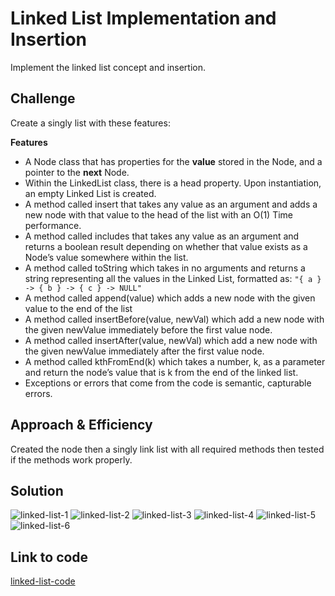 # Linked List Implementation and Insertion
Implement the linked list concept and insertion.

## Challenge

Create a singly list with these features:

**Features** 
 - A Node class that has properties for the **value** stored in the Node, and a pointer to the **next** Node.
 - Within the LinkedList class, there is a head property. Upon instantiation, an empty Linked List is created.
 - A method called insert that takes any value as an argument and adds a new node with that value to the head of the list with an O(1) Time performance.
 - A method called includes that takes any value as an argument and returns a boolean result depending on whether that value exists as a Node’s value somewhere within the list.
 - A method called toString which takes in no arguments and returns a string representing all the values in the Linked List, formatted as:
   `"{ a } -> { b } -> { c } -> NULL"`
 - A method called append(value) which adds a new node with the given value to the end of the list
 - A method called insertBefore(value, newVal) which add a new node with the given newValue immediately before the first value node.
 - A method called insertAfter(value, newVal) which add a new node with the given newValue immediately after the first value node.
 - A method called kthFromEnd(k) which takes a number, k, as a parameter and return the node’s value that is k from the end of the linked list. 
 - Exceptions or errors that come from the code is semantic, capturable errors.

## Approach & Efficiency
Created the node then a singly link list with all required methods then tested if the methods work properly.

## Solution
![linked-list-1](../../assets/linked-list-1.jpg)
![linked-list-2](../../assets/linked-list-2.jpg)
![linked-list-3](../../assets/linked-list-3.jpg)
![linked-list-4](../../assets/linked-list-4.jpg)
![linked-list-5](../../assets/linked-list-5.jpg)
![linked-list-6](../../assets/linked-list-6.jpg)




## Link to code
[linked-list-code](./linked-list.js)